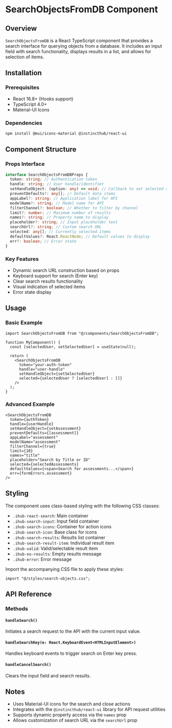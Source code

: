 # SearchObjectsFromDB Component

## Overview

`SearchObjectsFromDB` is a React TypeScript component that provides a search interface for querying objects from a database. It includes an input field with search functionality, displays results in a list, and allows for selection of items.

## Installation

### Prerequisites

- React 16.8+ (Hooks support)
- TypeScript 4.0+
- Material-UI Icons

### Dependencies

```bash
npm install @mui/icons-material @instincthub/react-ui
```

## Component Structure

### Props Interface

```typescript
interface SearchObjectsFromDBProps {
  token: string; // Authentication token
  handle: string; // User handle/identifier
  setHandleObject: (option: any) => void; // Callback to set selected object
  preventDefaults?: any[]; // Default data items
  appLabel?: string; // Application label for API
  modelName?: string; // Model name for API
  filterChannel?: boolean; // Whether to filter by channel
  limit?: number; // Maximum number of results
  names?: string; // Property name to display
  placeholder?: string; // Input placeholder text
  searchUrl?: string; // Custom search URL
  selected: any[]; // Currently selected items
  defaultValues?: React.ReactNode; // Default values to display
  err?: boolean; // Error state
}
```

### Key Features

- Dynamic search URL construction based on props
- Keyboard support for search (Enter key)
- Clear search results functionality
- Visual indication of selected items
- Error state display

## Usage

### Basic Example

```tsx
import SearchObjectsFromDB from "@/components/SearchObjectsFromDB";

function MyComponent() {
  const [selectedUser, setSelectedUser] = useState(null);

  return (
    <SearchObjectsFromDB
      token="your-auth-token"
      handle="user-handle"
      setHandleObject={setSelectedUser}
      selected={selectedUser ? [selectedUser] : []}
    />
  );
}
```

### Advanced Example

```tsx
<SearchObjectsFromDB
  token={authToken}
  handle={userHandle}
  setHandleObject={setAssessment}
  preventDefaults={[assessment]}
  appLabel="assessment"
  modelName="assessment"
  filterChannel={true}
  limit={10}
  names="title"
  placeholder="Search by Title or ID"
  selected={selectedAssessments}
  defaultValues={<span>Search for assessments...</span>}
  err={formErrors.assessment}
/>
```

## Styling

The component uses class-based styling with the following CSS classes:

- `.ihub-react-search`: Main container
- `.ihub-search-input`: Input field container
- `.ihub-search-icons`: Container for action icons
- `.ihub-search-icon`: Base class for icons
- `.ihub-search-results`: Results list container
- `.ihub-search-result-item`: Individual result item
- `.ihub-valid`: Valid/selectable result item
- `.ihub-no-results`: Empty results message
- `.ihub-error`: Error message

Import the accompanying CSS file to apply these styles:

```tsx
import "@/styles/search-objects.css";
```

## API Reference

### Methods

#### `handleSearch()`

Initiates a search request to the API with the current input value.

#### `handleSearchKey(e: React.KeyboardEvent<HTMLInputElement>)`

Handles keyboard events to trigger search on Enter key press.

#### `handleCancelSearch()`

Clears the input field and search results.

## Notes

- Uses Material-UI icons for the search and close actions
- Integrates with the `@instincthub/react-ui` library for API request utilities
- Supports dynamic property access via the `names` prop
- Allows customization of search URL via the `searchUrl` prop
